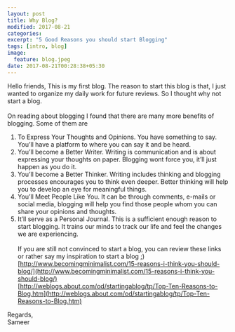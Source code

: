 ```yaml
---
layout: post
title: Why Blog?
modified: 2017-08-21
categories: 
excerpt: "5 Good Reasons you should start Blogging"
tags: [intro, blog]
image:
  feature: blog.jpeg
date: 2017-08-21T00:28:38+05:30
---
```


Hello friends, This is my first blog. The reason to start this blog is that, I just wanted to organize my daily work for future reviews. So I thought why not start a blog.<br><br>
On reading about blogging I found that there are many more benefits of blogging. Some of them are <br>
1. To Express Your Thoughts and Opinions. You have something to say. You’ll have a platform to where you can say it and be heard.<br>
2. You’ll become a Better Writer. Writing is communication and is about expressing your thoughts on paper. Blogging wont force you, it’ll just happen as you do it.<br>
3. You’ll become a Better Thinker. Writing includes thinking and blogging processes encourages you to think even deeper. Better thinking will help you to develop an eye for meaningful things.<br>
4. You’ll Meet People Like You. It can be through comments, e-mails or social media, blogging will help you find those people whom you can share your opinions and thoughts.<br>
5. It’ll serve as a Personal Journal. This is a sufficient enough reason to start blogging. It trains our minds to track our life and feel the changes we are experiencing.<br><br>
If you are still not convinced to start a blog, you can review these links or rather say my inspiration to start a blog ;)<br>
[http://www.becomingminimalist.com/15-reasons-i-think-you-should-blog/](http://www.becomingminimalist.com/15-reasons-i-think-you-should-blog/)<br>
[http://weblogs.about.com/od/startingablog/tp/Top-Ten-Reasons-to-Blog.htm](http://weblogs.about.com/od/startingablog/tp/Top-Ten-Reasons-to-Blog.htm)<br>

Regards,<br>
Sameer